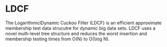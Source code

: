 # LDCF
The LogarithmiclDynamic Cuckoo Filter (LDCF) is an efficient approximate membership test data strucutre for dynamic big data sets. LDCF uses a novel multi-level tree structure and reduces the worst insertion and membership testing times from O(N) to O(\log N).
